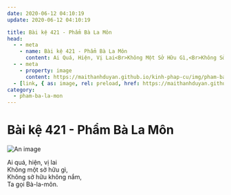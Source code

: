 ```yaml
---
date: 2020-06-12 04:10:19
update: 2020-06-12 04:10:19

title: Bài kệ 421 - Phẩm Bà La Môn
head:
  - - meta
    - name: Bài kệ 421 - Phẩm Bà La Môn
      content: Ai Quá, Hiện, Vị Lai<Br>Không Một Sở Hữu Gì,<Br>Không Sở Hữu Không Nắm,<Br>Ta Gọi Bà-La-Môn.<Br>
  - - meta
    - property: image
      content: https://maithanhduyan.github.io/kinh-phap-cu/img/pham-ba-la-mon/pham-ba-la-mon-421.jpg
  - [link, { as: image, rel: preload, href: https://maithanhduyan.github.io/kinh-phap-cu/img/pham-ba-la-mon/pham-ba-la-mon-421.jpg }]
category:
  - pham-ba-la-mon
---
```


# Bài kệ 421 - Phẩm Bà La Môn

![An image](/img/pham-ba-la-mon/pham-ba-la-mon-421.jpg)

Ai quá, hiện, vị lai<br>Không một sở hữu gì,<br>Không sở hữu không nắm,<br>Ta gọi Bà-la-môn.<br>
